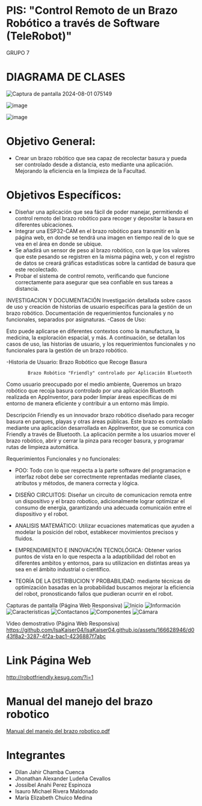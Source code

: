 # PIS: "Control Remoto de un Brazo Robótico a través de Software (TeleRobot)"
GRUPO 7

# DIAGRAMA DE CLASES

![Captura de pantalla 2024-08-01 075149](https://github.com/user-attachments/assets/3d1a96d2-28a6-4c36-bac0-627bd60bdf72)


![image](https://github.com/user-attachments/assets/051ab4ad-ffed-40c1-8765-c6b5b42b1722)


![image](https://github.com/user-attachments/assets/325a25fc-6254-4356-843b-335a2f16b58b)


# Objetivo General:
* Crear un brazo robótico que sea capaz de recolectar basura y pueda ser
controlado desde a distancia, esto mediante una aplicación. Mejorando la
eficiencia en la limpieza de la Facultad.
# Objetivos Específicos:
* Diseñar una aplicación que sea fácil de poder manejar, permitiendo el control remoto
del brazo robótico para recoger y depositar la basura en diferentes ubicaciones.
* Integrar una ESP32-CAM en el brazo robótico para transmitir en la página web, en
donde se tendrá una imagen en tiempo real de lo que se vea en el área en donde se
ubique.
* Se añadirá un sensor de peso al brazo robótico, con la que los valores que este pesando
se registren en la misma página web, y con el registro de datos se creará gráficas
estadísticas sobre la cantidad de basura que este recolectado.
* Probar el sistema de control remoto, verificando que funcione correctamente para
asegurar que sea confiable en sus tareas a distancia.

INVESTIGACION Y DOCUMENTACIÓN
Investigación detallada sobre casos de uso y creación de historias de usuario específicas para la gestión de un brazo robótico.
Documentación de requerimientos funcionales y no funcionales, separados por asignaturas.
-Casos de Uso:

Esto puede aplicarse en diferentes contextos como la manufactura, la medicina, la exploración espacial, y más. A continuación, se detallan los casos de uso, las historias de usuario, y los requerimientos funcionales y no funcionales para la gestión de un brazo robótico.

-Historia de Usuario: Brazo Robótico que Recoge Basura
            
            Brazo Robótico "Friendly" controlado por Aplicación Bluetooth
Como usuario preocupado por el medio ambiente,
Queremos un brazo robótico que recoja basura controlado por una aplicación Bluetooth realizada en AppInventor, para poder limpiar áreas específicas de mi entorno de manera eficiente y contribuir a un entorno más limpio.

Descripción
Friendly es un innovador brazo robótico diseñado para recoger basura en parques, playas y otras áreas públicas. Este brazo es controlado mediante una aplicación desarrollada en AppInventor, que se comunica con Friendly a través de Bluetooth. La aplicación permite a los usuarios mover el brazo robótico, abrir y cerrar la pinza para recoger basura, y programar rutas de limpieza automática.

Requerimientos Funcionales y no funcionales:
- POO: Todo con lo que respecta a la parte software del programacion e interfaz robot debe ser correctmente reprentadas mediante clases, atributos y métodos, de manera correcta y lógica.

- DISEÑO CIRCUITOS: Diseñar un circuito de comunicacion remota entre un dispositivo y el brazo robotico, adicionalmente lograr optimizar el consumo de energia,  garantizando una adecuada comunicaión entre el dispositivo y el robot. 

- ANALISIS MATEMÁTICO: Utilizar ecuaciones matematicas que ayuden a modelar la posición del robot, estabkecer movimientos precisos y fluidos.

- EMPRENDIMIENTO E INNOVACIÓN TECNOLÓGICA: Obtener varios puntos de vista en lo que respecta a la adaptibilidad del robot en diferentes ambitos y entornos, para su utilizacion en distintas areas ya sea en el ámbito industrial o científico.

- TEORÍA DE LA DISTRIBUCION Y PROBABILIDAD: mediante técnicas de optimización basadas en la probabilidad buscamos mejorar la eficiencia del robot, pronosticando fallos que pudieran ocurrir en el robot.


Capturas de pantalla (Página Web Responsiva)
![Inicio](https://github.com/IsaKaiser04/IsaKaiser04.github.io/assets/166628946/1a0bc98f-37f4-4886-8736-491f0df33e84)
![Información](https://github.com/IsaKaiser04/IsaKaiser04.github.io/assets/166628946/89ed77cf-d580-4160-a6cb-ab8c134d15d6)
![Características](https://github.com/IsaKaiser04/IsaKaiser04.github.io/assets/166628946/7384e647-53fd-47b7-81b6-87c035a5bc1b)
![Contactanos](https://github.com/IsaKaiser04/IsaKaiser04.github.io/assets/166628946/d54bbe20-fbf2-4085-ab8f-b41d44598995)
![Componentes](https://github.com/IsaKaiser04/IsaKaiser04.github.io/assets/166628946/4891f40e-8bf2-4fe6-b1aa-0ededaddd904)
![Cámara](https://github.com/IsaKaiser04/IsaKaiser04.github.io/assets/166628946/8685612d-e721-4154-91ee-dc1524f513c0)


Video demostrativo (Página Web Responsiva)
https://github.com/IsaKaiser04/IsaKaiser04.github.io/assets/166628946/d043f8a2-3287-4f2a-bac1-4236887f7abc

# Link Página Web
http://robotfriendly.kesug.com/?i=1
# Manual del manejo del brazo robotico
[Manual del manejo del brazo robotico.pdf](https://github.com/user-attachments/files/16447430/Manual.del.manejo.del.brazo.robotico.pdf)
# Integrantes
* Dilan Jahir Chamba Cuenca
* Jhonathan Alexander Ludeña Cevallos
* Jossibel Anahi Perez Espinoza
* Isauro Michael Rivera Maldonado
* María Elizabeth Chuico Medina


